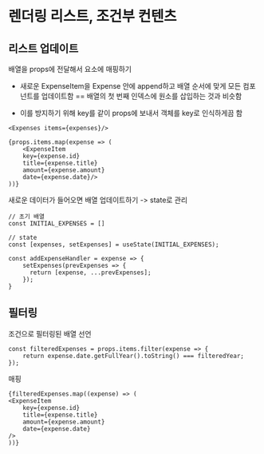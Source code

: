 # 렌더링 리스트, 조건부 컨텐츠

## 리스트 업데이트

배열을 props에 전달해서 요소에 매핑하기

- 새로운 ExpenseItem을 Expense 안에 append하고 배열 순서에 맞게 모든 컴포넌트를 업데이트함 == 배열의 첫 번째 인덱스에 원소를 삽입하는 것과 비슷함

- 이를 방지하기 위해 key를 같이 props에 보내서 객체를 key로 인식하게끔 함

```react
<Expenses items={expenses}/>

{props.items.map(expense => (
    <ExpenseItem 
    key={expense.id}
    title={expense.title} 
    amount={expense.amount} 
    date={expense.date}/>
))}
```

새로운 데이터가 들어오면 배열 업데이트하기 -> state로 관리

```react
// 초기 배열
const INITIAL_EXPENSES = []

// state
const [expenses, setExpenses] = useState(INITIAL_EXPENSES);
  
const addExpenseHandler = expense => {
    setExpenses(prevExpenses => {
      return [expense, ...prevExpenses];
    });
}
```

## 필터링

조건으로 필터링된 배열 선언

```react
const filteredExpenses = props.items.filter(expense => {
    return expense.date.getFullYear().toString() === filteredYear;
});
```

매핑

```react
{filteredExpenses.map((expense) => (
<ExpenseItem
    key={expense.id}
    title={expense.title}
    amount={expense.amount}
    date={expense.date}
/>
))}
```

